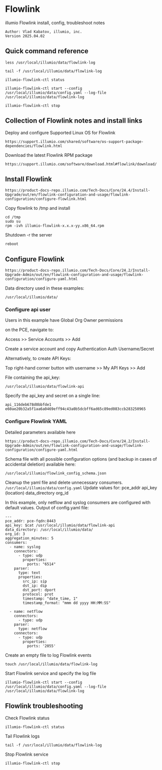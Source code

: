 # Flowlink
illumio Flowlink install, config, troubleshoot notes
 ```
 Author: Vlad Kabatov, illumio, inc.
 Version 2025.04.02
```
## Quick command reference
```
less /usr/local/illumio/data/flowlink-log
```
```
tail -f /usr/local/illumio/data/flowlink-log
```
```
illumio-flowlink-ctl status
```
```
illumio-flowlink-ctl start --config /usr/local/illumio/data/config.yaml --log-file /usr/local/illumio/data/flowlink-log
```
```
illumio-flowlink-ctl stop
```

## Collection of Flowlink notes and install links
Deploy and configure Supported Linux OS for Flowlink
```
https://support.illumio.com/shared/software/os-support-package-dependencies/flowlink.html
```

Download the latest Flowlink RPM package
```
https://support.illumio.com/software/download.html#flowlink/download/
```
## Install Flowlink
```
https://product-docs-repo.illumio.com/Tech-Docs/Core/24.4/Install-Upgrade/out/en/flowlink-configuration-and-usage/flowlink-configuration/configure-flowlink.html
```
Copy flowlink to /tmp and install
```
cd /tmp
sudo su
rpm -ivh illumio-flowlink-x.x.x-yy.x86_64.rpm
```
Shutdown -r the server
```
reboot
```
## Configure Flowlink
```
https://product-docs-repo.illumio.com/Tech-Docs/Core/24.2/Install-Upgrade-Admin/out/en/flowlink-configuration-and-usage/flowlink-configuration/configure-yaml.html
```
Data directory used in these examples:
```
/usr/local/illumio/data/
```
### Configure api user
Users in this example have Global Org Owner permissions

on the PCE, navigate to:

Access >> Service Accounts >> Add

Create a service account and copy Authentication Auth Username/Secret

Alternatively, to create API Keys:

Top right-hand corner button with username >> My API Keys >> Add

File containing the api_key:
```
/usr/local/illumio/data/flowlink-api
```
Specify the api_key and secret on a single line:
```
api_116deb678d0bbfde1 e60ae20b32a5f1aa6a0469eff94c43a0b5dcbff6ad65c89ed083ccb283250965
```
### Configure Flowlink YAML
Detailed parameters available here
```
https://product-docs-repo.illumio.com/Tech-Docs/Core/24.2/Install-Upgrade-Admin/out/en/flowlink-configuration-and-usage/flowlink-configuration/configure-yaml.html
```

Schema file with all possible configuration options (and backup in cases of accidental deletion) available here:
```
/usr/local/illumio/flowlink_config_schema.json
```

Cleanup the yaml file and delete unnecessary consumers. 
`
/usr/local/illumio/data/config.yaml
`
Update values for:
    pce_addr
    api_key (location)
    data_directory
    org_id

In this example, only netflow and syslog consumers are configured with default values.
Output of config.yaml file:
```
---
pce_addr: pce-fqdn:8443
api_key: $cat /usr/local/illumio/data/flowlink-api
data_directory: /usr/local/illumio/data/
org_id: 3
aggregation_minutes: 5
consumers:
  - name: syslog
    connectors:
      - type: udp
        properties:
          ports: "6514"
    parser:
      type: text
      properties:
        src_ip: sip
        dst_ip: dip
        dst_port: dport
        protocol: prot
        timestamp: "date_time, 1"
        timestamp_format: "mmm dd yyyy HH:MM:SS"

  - name: netflow
    connectors:
      - type: udp
    parser:
      type: netflow
    connectors:
      - type: udp
        properties:
          ports: '2055'
```

Create an empty file to log Flowlink events
```
touch /usr/local/illumio/data/flowlink-log
```

Start Flowlink service and specify the log file
```
illumio-flowlink-ctl start --config /usr/local/illumio/data/config.yaml --log-file /usr/local/illumio/data/flowlink-log
```

## Flowlink troubleshooting
Check Flowlink status
```
illumio-flowlink-ctl status
```

Tail Flowlink logs
```
tail -f /usr/local/illumio/data/flowlink-log
```

Stop Flowlink service
```
illumio-flowlink-ctl stop
```
